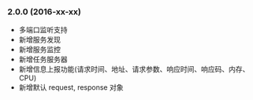 ### 2.0.0 (2016-xx-xx)

* 多端口监听支持
* 新增服务发现
* 新增服务监控
* 新增任务服务器
* 新增信息上报功能(请求时间、地址、请求参数、响应时间、响应码、内存、CPU)
* 新增默认 request, response 对象